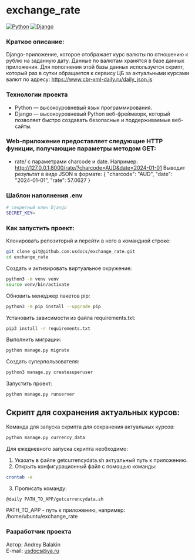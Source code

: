# exchange_rate
[![Python](https://img.shields.io/badge/-Python-464646?style=flat&logo=Python&logoColor=ffffff&color=5fe620)](https://www.python.org/)
[![Django](https://img.shields.io/badge/-Django-464646?style=flat&logo=Django&logoColor=ffffff&color=5fe620)](https://www.djangoproject.com/)

### Краткое описание:
Django-приложение, которое отображает курс валюты по отношению к рублю на заданную дату. Данные по валютам хранятся в базе данных приложения. Для пополнения этой базы данных используется скрипт, который раз в сутки обращается к сервису ЦБ за актуальными курсами валют по адресу:
https://www.cbr-xml-daily.ru/daily_json.js

### Технологии проекта
* Python — высокоуровневый язык программирования.
* Django — высокоуровневый Python веб-фреймворк, который позволяет быстро создавать безопасные и поддерживаемые веб-сайты.

### Web-приложение предоставляет следующие HTTP функции, получающие параметры методом GET:
* rate/ с параметрами charcode и date. 
Например: http://127.0.0.1:8000/rate/?charcode=AUD&date=2024-01-01
Выводит результат в виде JSON в формате:
{
"charcode": "AUD",
"date": "2024-01-01",
"rate": 57.0627
}

### Шаблон наполнения .env

```bash
# секретный ключ Django
SECRET_KEY=
```

### Как запустить проект:

Клонировать репозиторий и перейти в него в командной строке:
```bash
git clone git@github.com:usdocs/exchange_rate.git
cd exchange_rate 
```

Cоздать и активировать виртуальное окружение:
```bash
python3 -m venv venv
source venv/bin/activate
```

Обновить менеджер пакетов pip:
```bash
python3 -m pip install --upgrade pip
```

Установить зависимости из файла requirements.txt:
```bash
pip3 install -r requirements.txt
```

Выполнить миграции:
```bash
python manage.py migrate
```

Создать суперпользователя:
```bash
python3 manage.py createsuperuser
```

Запустить проект:
```bash
python manage.py runserver
```


## Скрипт для сохранения актуальных курсов:
Команда для запуска скрипта для сохранения актуальных курсов:
```bash
python manage.py currency_data
```

Для ежедневного запуска скрипта необходимо:
1. Указать в файле getcurrencydata.sh актуальный путь к приложению.
2. Открыть конфигурационный файл с помощью команды:
```bash
crontab -e
```
3. Прописать команду:
```bash
@daily PATH_TO_APP/getcurrencydata.sh
```
PATH_TO_APP - путь к приложению, например: /home/ubuntu/exchange_rate


### Разработчик проекта

Автор: Andrey Balakin  
E-mail: [usdocs@ya.ru](mailto:usdocs@ya.ru)
